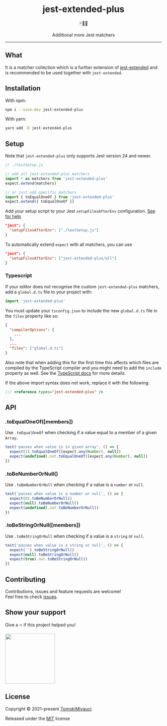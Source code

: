 <div align="center">
  <h1>jest-extended-plus</h1>

🃏💪➕

Additional more Jest matchers

</div>

<hr />

## What

It is a matcher collection which is a further extension of [jest-extended](https://github.com/jest-community/jest-extended) and is recommended to be used together with `jest-extended`.

## Installation

With npm:

```sh
npm i --save-dev jest-extended-plus
```

With yarn:

```sh
yarn add -D jest-extended-plus
```

## Setup

Note that `jest-extended-plus` only supports Jest version 24 and newer.

```javascript
// ./testSetup.js

// add all jest-extended-plus matchers
import * as matchers from 'jest-extended-plus'
expect.extend(matchers)

// or just add specific matchers
import { toEqualOneOf } from 'jest-extended-plus'
expect.extend({ toEqualOneOf })
```

Add your setup script to your Jest `setupFilesAfterEnv` configuration. [See for help](https://jestjs.io/docs/en/configuration.html#setupfilesafterenv-array)

```json
"jest": {
  "setupFilesAfterEnv": ["./testSetup.js"]
}
```

To automatically extend `expect` with all matchers, you can use

```json
"jest": {
  "setupFilesAfterEnv": ["jest-extended-plus/all"]
}
```

### Typescript

If your editor does not recognise the custom `jest-extended-plus` matchers, add a `global.d.ts` file to your project with:

```ts
import 'jest-extended-plus'
```

You must update your `tsconfig.json` to include the new `global.d.ts` file in the `files` property like so:

```json
{
  "compilerOptions": {
    ...
  },
  ...
  "files": ["global.d.ts"]
}
```

Also note that when adding this for the first time this affects which files are compiled by the TypeScript compiler and you might need to add the `include` property as well. See the [TypeScript docs](https://www.typescriptlang.org/docs/handbook/tsconfig-json.html) for more details.

If the above import syntax does not work, replace it with the following:

```ts
/// <reference types="jest-extended-plus" />
```

## API

### .toEqualOneOf([members])

Use `.toEqualOneOf` when checking if a value equal to a member of a given `Array`.

```ts
test('passes when value is in given array', () => {
  expect(1).toEqualOneOf([expect.any(Number), null])
  expect(undefined).not.toEqualOneOf([expect.any(Number), null])
})
```

### .toBeNumberOrNull()

Use `.toBeNumberOrNull` when checking if a value is a `number` or `null`.

```ts
test('passes when value is a number or null', () => {
  expect(0).toBeNumberOrNull()
  expect(null).toBeNumberOrNull()
  expect(undefined).not.toBeNumberOrNull()
})
```

### .toBeStringOrNull([members])

Use `.toBeStringOrNull` when checking if a value is a `string` or `null`.

```ts
test('passes when value is a string or null', () => {
  expect('').toBeStringOrNull()
  expect(null).toBeStringOrNull()
  expect(true).not.toBeStringOrNull()
})
```

## Contributing

Contributions, issues and feature requests are welcome!<br />Feel free to check
[issues](https://github.com/TomokiMiyauci/utterances-component/issues).

## Show your support

Give a ⭐️ if this project helped you!

<a href="https://www.patreon.com/tomoki_miyauci">
  <img src="https://c5.patreon.com/external/logo/become_a_patron_button@2x.png" width="160">
</a>

## License

Copyright © 2021-present [TomokiMiyauci](https://github.com/TomokiMiyauci).

Released under the [MIT](./LICENSE) license

[demo]: https://img.shields.io/badge/demo-%F0%9F%9A%80-green

